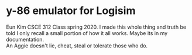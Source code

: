 # y-86 emulator for Logisim  

Eun Kim CSCE 312 Class spring 2020. I made this whole thing and truth be told I only recall a small portion of how it all works. Maybe its in my documentation.  
An Aggie doesn't lie, cheat, steal or tolerate those who do.
